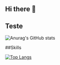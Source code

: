 ## Hi there 👋

## Teste

![Anurag's GitHub stats](https://github-readme-stats.vercel.app/api?username=GustavoProla&show_icons=true&theme=radical)

##Skills

[![Top Langs](https://github-readme-stats.vercel.app/api/top-langs/?username=GustavoProla&layout=compact)](https://github.com/GustavoProla/github-readme-stats)
